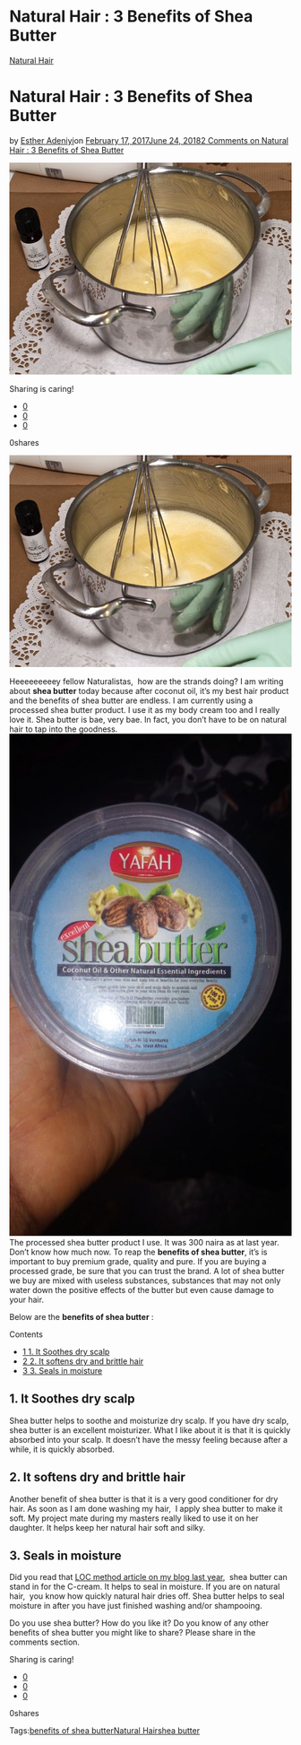 # Natural Hair : 3 Benefits of Shea Butter

[Natural Hair](https://estheradeniyi.com/category/natural-hair/)
# Natural Hair : 3 Benefits of Shea Butter

by [Esther Adeniyi](https://estheradeniyi.com/author/esther-adeniyi/)on [February 17, 2017June 24, 2018](https://estheradeniyi.com/natural-hair-3-benefits-of-shea-butter/)[2 Comments on Natural Hair : 3 Benefits of Shea Butter](https://estheradeniyi.com/natural-hair-3-benefits-of-shea-butter/#comments)

![](images\image-series-1156194__480.jpg)

Sharing is caring!

- [0](https://www.facebook.com/sharer/sharer.php?u=https%3A%2F%2Festheradeniyi.com%2Fnatural-hair-3-benefits-of-shea-butter%2F&amp;t=Natural%20Hair%20%3A%203%20Benefits%20of%20Shea%20Butter)
- [0](https://twitter.com/intent/tweet?text=Natural%20Hair%20%3A%203%20Benefits%20of%20Shea%20Butter&amp;url=https%3A%2F%2Festheradeniyi.com%2Fnatural-hair-3-benefits-of-shea-butter%2F)
- [0](#)

0shares

[![](images\image-series-1156194__480.jpg)](images\image-series-1156194__480.jpg)

Heeeeeeeeey fellow Naturalistas, &#xA0;how are the strands doing? I am writing about **shea butter** today because after coconut oil, it&#x2019;s my best hair product and the benefits of shea butter are endless. I am currently using a processed shea butter product. I use it as my body cream too and I really love it. Shea butter is bae, very bae. In fact, you don&#x2019;t have to be on natural hair to tap into the goodness.
[![](images\IMG_20170217_205838-576x1024.jpg)](images\IMG_20170217_205838-576x1024.jpg)The processed shea butter product I use. It was 300 naira as at last year. Don&#x2019;t know how much now.
To reap the **benefits of shea butter**, it&#x2019;s is important to buy premium grade, quality and pure. If you are buying a processed grade, be sure that you can trust the brand. A lot of shea butter we buy are mixed with useless substances, substances that may not only water down the positive effects of the butter but even cause damage to your hair.

Below are the **benefits of shea butter** :

Contents

- [1 1. It Soothes dry scalp](#1_It_Soothes_dry_scalp)
- [2 2. It softens dry and brittle hair](#2_It_softens_dry_and_brittle_hair)
- [3 3. Seals in moisture](#3_Seals_in_moisture)

## 1. It Soothes dry scalp

Shea butter helps to soothe and moisturize dry scalp. If you have dry scalp, shea butter is an excellent moisturizer. What I like about it is that it is quickly absorbed into your scalp. It doesn&#x2019;t have the messy feeling because after a while, it is quickly absorbed.

## 2. It softens dry and brittle hair

Another benefit of shea butter is that it is a very good conditioner for dry hair. As soon as I am done washing my hair, &#xA0;I apply shea butter to make it soft. My project mate during my masters really liked to use it on her daughter. It helps keep her natural hair soft and silky.

## 3. Seals in moisture

Did you read that [LOC method article on my blog last year](https://www.estheradeniyi.com/natural-hair-what-is-loc-method?m=1), &#xA0;shea butter can stand in for the C-cream. It helps to seal in moisture. If you are on natural hair, &#xA0;you know how quickly natural hair dries off. Shea butter helps to seal moisture in after you have just finished washing and/or shampooing.

Do you use shea butter? How do you like it? Do you know of any other benefits of shea butter you might like to share? Please share in the comments section.

Sharing is caring!

- [0](https://www.facebook.com/sharer/sharer.php?u=https%3A%2F%2Festheradeniyi.com%2Fnatural-hair-3-benefits-of-shea-butter%2F&amp;t=Natural%20Hair%20%3A%203%20Benefits%20of%20Shea%20Butter)
- [0](https://twitter.com/intent/tweet?text=Natural%20Hair%20%3A%203%20Benefits%20of%20Shea%20Butter&amp;url=https%3A%2F%2Festheradeniyi.com%2Fnatural-hair-3-benefits-of-shea-butter%2F)
- [0](#)

0shares

Tags:[benefits of shea butter](https://estheradeniyi.com/tag/benefits-of-shea-butter/)[Natural Hair](https://estheradeniyi.com/tag/natural-hair/)[shea butter](https://estheradeniyi.com/tag/shea-butter/)